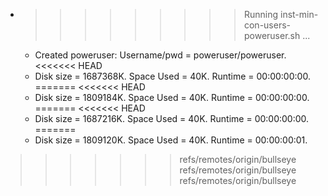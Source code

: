 * >>>>>>>>> Running inst-min-con-users-poweruser.sh ...
  * Created poweruser: Username/pwd = poweruser/poweruser.
<<<<<<< HEAD
  * Disk size = 1687368K. Space Used = 40K. Runtime = 00:00:00:00.
=======
<<<<<<< HEAD
  * Disk size = 1809184K. Space Used = 40K. Runtime = 00:00:00:00.
=======
<<<<<<< HEAD
  * Disk size = 1687216K. Space Used = 40K. Runtime = 00:00:00:00.
=======
  * Disk size = 1809120K. Space Used = 40K. Runtime = 00:00:00:01.
>>>>>>> refs/remotes/origin/bullseye
>>>>>>> refs/remotes/origin/bullseye
>>>>>>> refs/remotes/origin/bullseye
